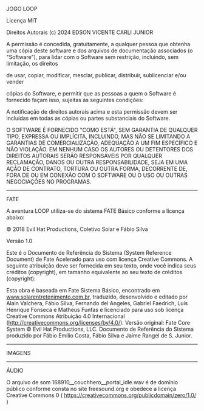 JOGO LOOP

Licença MIT

Direitos Autorais (c) 2024  EDSON VICENTE CARLI JUNIOR

A permissão é concedida, gratuitamente, a qualquer pessoa que obtenha uma cópia deste software e dos arquivos de documentação associados (o "Software"), para lidar com o Software sem restrição, incluindo, sem limitação, os direitos

de usar, copiar, modificar, mesclar, publicar, distribuir, sublicenciar e/ou vender

cópias do Software, e permitir que as pessoas a quem o Software é fornecido façam isso, sujeitas às seguintes condições:

A notificação de direitos autorais acima e esta permissão devem ser incluídas em todas as cópias ou partes substanciais do Software.

O SOFTWARE É FORNECIDO "COMO ESTÁ", SEM GARANTIA DE QUALQUER TIPO, EXPRESSA OU IMPLÍCITA, INCLUINDO, MAS NÃO SE LIMITANDO A GARANTIAS DE COMERCIALIZAÇÃO, ADEQUAÇÃO A UM FIM ESPECÍFICO E NÃO VIOLAÇÃO. EM NENHUM CASO OS AUTORES OU DETENTORES DOS DIREITOS AUTORAIS SERÃO RESPONSÁVEIS POR QUALQUER RECLAMAÇÃO, DANOS OU OUTRA RESPONSABILIDADE, SEJA EM UMA AÇÃO DE CONTRATO, TORTURA OU OUTRA FORMA, DECORRENTE DE, FORA DE OU EM CONEXÃO COM O SOFTWARE OU O USO OU OUTRAS NEGOCIAÇÕES NO PROGRAMAS.

---

FATE

A aventura LOOP utiliza-se do sistema FATE Básico conforme a licença abaixo:

© 2018 Evil Hat Productions, Coletivo Solar e Fábio Silva

Versão 1.0

Este é o Documento de Referência do Sistema (System Reference Document) de Fate Acelerado para uso com licença Creative Commons. A seguinte atribuição deve ser fornecida em seu texto, onde você indica seus créditos (copyright), em tamanho equivalente ao seu texto de créditos (copyright):

Esta obra é baseada em Fate Sistema Básico, encontrado em www.solarentretenimento.com.br, traduzido, desenvolvido e editado por Alain Valchera, Fábio Silva, Fernando del Angeles, Gabriel Faedrich, Luís Henrique Fonseca e Matheus Funfas e licenciado para uso sob licença Creative Commons Atribuição 4.0 Internacional (http://creativecommons.org/licenses/by/4.0/). Versão original: Fate Core System © Evil Hat Productions, LLC. Documento de Referência do Sistema produzido por Fábio Emílio Costa, Fábio Silva e Jaime Rangel de S. Junior.

---

IMAGENS



--- 

ÁUDIO

O arquivo de som 168910__couchhero__portal_idle.wav é de domínio público conforme consta no site freesound.org e obedece a licença
Creative Commons 0 ( https://creativecommons.org/publicdomain/zero/1.0/ )